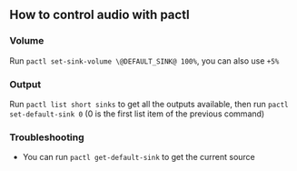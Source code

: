 ## How to control audio with pactl

### Volume
Run `pactl set-sink-volume \@DEFAULT_SINK@ 100%`, you can also use `+5%`

### Output
Run `pactl list short sinks` to get all the outputs available, then run `pactl set-default-sink 0` (0 is the first list item of the previous command) 

### Troubleshooting
- You can run `pactl get-default-sink` to get the current source